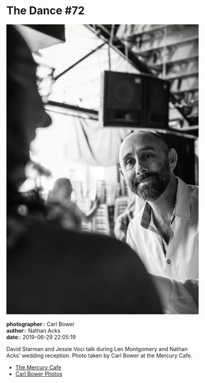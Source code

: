 # The Dance #72

![David Starman and Jessie Starman Voci talk](assets/2019-06-29-set-4-the-dance-72.webp)

**photographer**:: Carl Bower  
**author**:: Nathan Acks  
**date**:: 2019-06-29 22:05:19

David Starman and Jessie Voci talk during Len Montgomery and Nathan Acks' wedding reception. Photo taken by Carl Bower at the Mercury Cafe.

* [The Mercury Cafe](http://mercurycafe.com)
* [Carl Bower Photos](https://carlbowerphotos.com)
